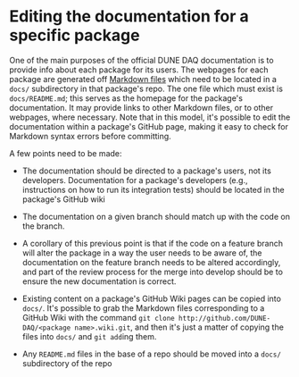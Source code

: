 
# Editing the documentation for a specific package

One of the main purposes of the official DUNE DAQ documentation is to
provide info about each package for its users. The webpages for each
package are generated off [Markdown
files](https://www.markdownguide.org/basic-syntax/) which need to be 
located in a `docs/` subdirectory in that package's repo. The one file
which must exist is `docs/README.md`; this serves as the homepage for
the package's documentation. It may provide links to other Markdown
files, or to other webpages, where necessary. Note that in this model,
it's possible to edit the documentation within a package's GitHub
page, making it easy to check for Markdown syntax errors before
committing. 

A few points need to be made:

- The documentation should be directed to a package's users, not
  its developers. Documentation for a package's developers (e.g., instructions
  on how to run its integration tests) should be located in the
  package's GitHub wiki

- The documentation on a given branch should match up with the code on
  the branch. 

- A corollary of this previous point is that if the code on a feature
  branch will alter the package in a way the user needs to be aware
  of, the documentation on the feature branch needs to be altered
  accordingly, and part of the review process for the merge into
  develop should be to ensure the new documentation is correct.

- Existing content on a package's GitHub Wiki pages can be copied into `docs/`. It's possible to grab the Markdown files corresponding to a GitHub Wiki with the command `git clone http://github.com/DUNE-DAQ/<package name>.wiki.git`, and then it's just a matter of copying the files into `docs/` and `git add`ing them. 

- Any `README.md` files in the base of a repo should be moved into a
  `docs/` subdirectory of the repo
